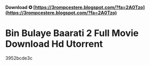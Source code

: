 **Download ✪ [https://3rompcestere.blogspot.com/?fa=2A0Tzo](https://3rompcestere.blogspot.com/?fa=2A0Tzo)**


 
# Bin Bulaye Baarati 2 Full Movie Download Hd Utorrent
 
  3952bcde3c
 
